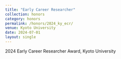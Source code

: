 ```yaml
---
title: "Early Career Researcher"
collection: honors
category: honors
permalink: /honors/2024_ky_ecr/
venue: Kyoto University
date: 2024-07-01
layout: single
---
```


2024 Early Career Researcher Award, Kyoto University